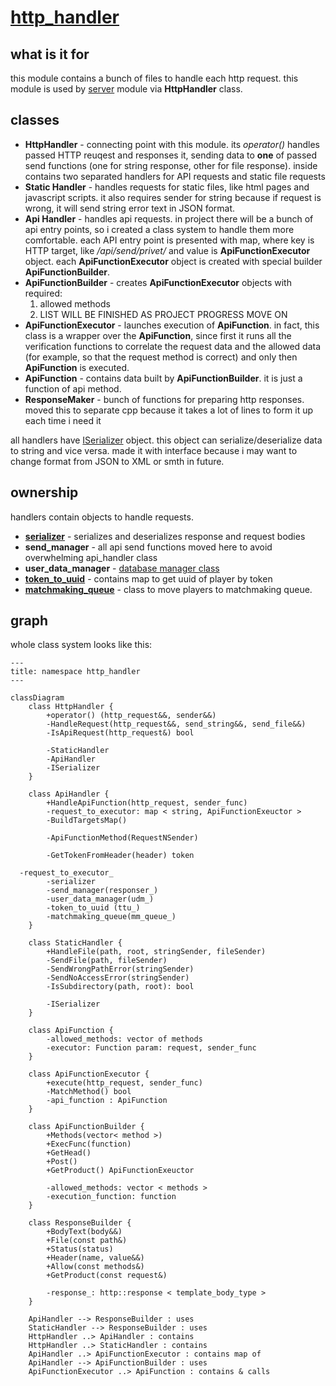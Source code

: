 # [http_handler](https://github.com/LeeDoor/hex_chess_backend/tree/main/src/http_handler)
## what is it for
this module contains a bunch of files to handle each http request. this module is used by [server](server.md) module via **HttpHandler** class.
## classes
* **HttpHandler** - connecting point with this module. its *operator()* handles passed HTTP reuqest and responses it, sending data to **one** of passed send functions (one for string response, other for file response). inside contains two separated handlers for API requests and static file requests
* **Static Handler** - handles requests for static files, like html pages and javascript scripts. it also requires sender for string because if request is wrong, it will send string error text in JSON format.
* **Api Handler** - handles api requests. in project there will be a bunch of api entry points, so i created a class system to handle them more comfortable. each API entry point is presented with map, where key is HTTP target, like */api/send/privet/* and value is **ApiFunctionExecutor** object. each **ApiFunctionExecutor** object is created with special builder **ApiFunctionBuilder**.
* **ApiFunctionBuilder** - creates **ApiFunctionExecutor** objects with required:
    1. allowed methods
    2. LIST WILL BE FINISHED AS PROJECT PROGRESS MOVE ON
* **ApiFunctionExecutor** - launches execution of **ApiFunction**. in fact, this class is a wrapper over the **ApiFunction**, since first it runs all the verification functions to correlate the request data and the allowed data (for example, so that the request method is correct) and only then **ApiFunction** is executed.
* **ApiFunction** - contains data built by **ApiFunctionBuilder**. it is just a function of api method.
* **ResponseMaker** - bunch of functions for preparing http responses. moved this to separate cpp because it takes a lot of lines to form it up each time i need it

all handlers have [ISerializer](serializer.md) object. this object can serialize/deserialize data to string and vice versa. made it with interface because i may want to change format from JSON to XML or smth in future.

## ownership
handlers contain objects to handle requests.
* **[serializer](serializer.md)** - serializes and deserializes response and request bodies
* **send_manager** - all api send functions moved here to avoid overwhelming api_handler class
* **user_data_manager** - [database manager class](database_manager.md)
* [**token_to_uuid**](token_manager.md) - contains map to get uuid of player by token
* [**matchmaking_queue**](matchmaking_system.md) - class to move players to matchmaking queue.
## graph
whole class system looks like this: 
```mermaid
---
title: namespace http_handler
---

classDiagram
    class HttpHandler {
        +operator() (http_request&&, sender&&)
        -HandleRequest(http_request&&, send_string&&, send_file&&)
        -IsApiRequest(http_request&) bool

        -StaticHandler
        -ApiHandler
        -ISerializer
    }

    class ApiHandler {
        +HandleApiFunction(http_request, sender_func)
        -request_to_executor: map < string, ApiFunctionExeuctor >
        -BuildTargetsMap()

        -ApiFunctionMethod(RequestNSender)

        -GetTokenFromHeader(header) token 

  -request_to_executor_      
        -serializer
        -send_manager(responser_)
        -user_data_manager(udm_)
        -token_to_uuid (ttu_)
        -matchmaking_queue(mm_queue_)
    }

    class StaticHandler {
        +HandleFile(path, root, stringSender, fileSender)
        -SendFile(path, fileSender)
        -SendWrongPathError(stringSender)
        -SendNoAccessError(stringSender)
        -IsSubdirectory(path, root): bool

        -ISerializer
    }

    class ApiFunction {
        -allowed_methods: vector of methods
        -executor: Function param: request, sender_func
    }

    class ApiFunctionExecutor {
        +execute(http_request, sender_func)
        -MatchMethod() bool
        -api_function : ApiFunction
    }

    class ApiFunctionBuilder {
        +Methods(vector< method >)
        +ExecFunc(function)
        +GetHead()
        +Post()
        +GetProduct() ApiFunctionExeuctor

        -allowed_methods: vector < methods >
        -execution_function: function
    }

    class ResponseBuilder {
        +BodyText(body&&)
        +File(const path&)
        +Status(status)
        +Header(name, value&&)
        +Allow(const methods&)
        +GetProduct(const request&)

        -response_: http::response < template_body_type >
    }

    ApiHandler --> ResponseBuilder : uses
    StaticHandler --> ResponseBuilder : uses
    HttpHandler ..> ApiHandler : contains
    HttpHandler ..> StaticHandler : contains
    ApiHandler ..> ApiFunctionExecutor : contains map of
    ApiHandler --> ApiFunctionBuilder : uses
    ApiFunctionExecutor ..> ApiFunction : contains & calls

```
